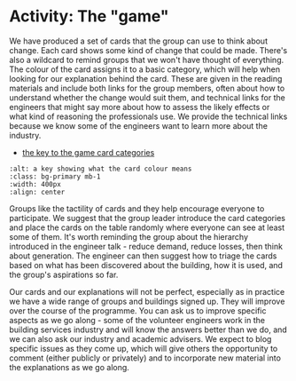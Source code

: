 # Activity:  The "game"

We have produced a set of cards that the group can use to think about change.  Each card shows some kind of change that could be made.  There's also a wildcard to remind groups that we won't have thought of everything.  The colour of the card assigns it to a basic category, which will help when looking for our explanation behind the card.  These are given in the reading materials and include both links for the group members, often about how to understand whether the change would suit them, and technical links for the engineers that might say more about how to assess the likely effects or what kind of reasoning the professionals use.  We provide the technical links because we know some of the engineers want to learn more about the industry.  

- [the key to the game card categories](https://drive.google.com/file/d/1iAp9qP1ljkkOfw6eqD5fdmquRbtbkvYy/view?usp=sharing)

```{image} key-to-game-cards.png
:alt: a key showing what the card colour means
:class: bg-primary mb-1
:width: 400px
:align: center
```



Groups like the tactility of cards and they help encourage everyone to participate. We suggest that the group leader introduce the card categories and place the cards on the table randomly where everyone can see at least some of them. It's worth reminding the group about the hierarchy introduced in the engineer talk - reduce demand, reduce losses, then think about generation.  The engineer can then suggest how to triage the cards based on what has been discovered about the building, how it is used, and the group's aspirations so far.  

Our cards and our explanations will not be perfect, especially as in practice we have a wide range of groups and buildings signed up. They will improve over the course of the programme.  You can ask us to improve specific aspects as we go along - some of the volunteer engineers work in the building services industry and will know the answers better than we do, and we can also ask our industry and academic advisers. We expect to blog specific issues as they come up, which will give others the opportunity to comment (either publicly or privately) and to incorporate new material into the explanations as we go along.